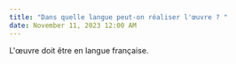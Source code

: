 ```yaml
---
title: "Dans quelle langue peut-on réaliser l'œuvre ? "
date: November 11, 2023 12:00 AM
---
```

L'œuvre doit être en langue française.